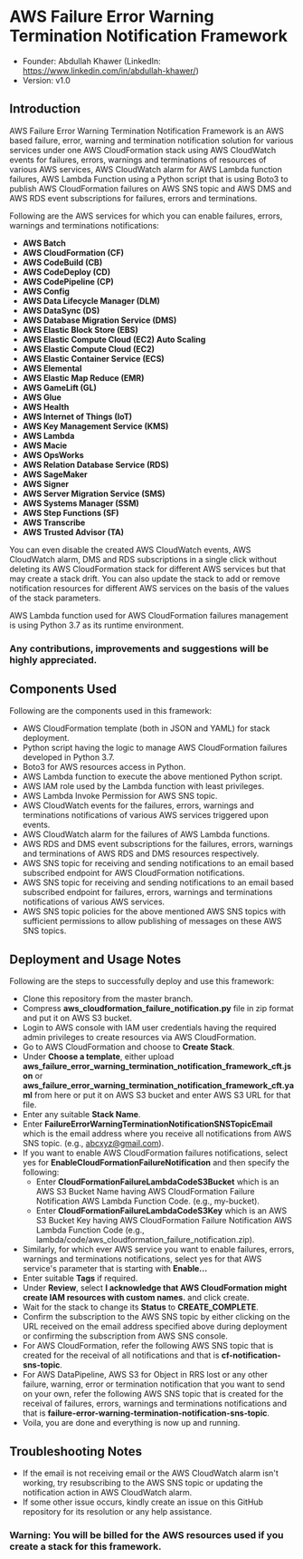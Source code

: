 # AWS Failure Error Warning Termination Notification Framework

-   Founder: Abdullah Khawer (LinkedIn: https://www.linkedin.com/in/abdullah-khawer/)
-   Version: v1.0

## Introduction

AWS Failure Error Warning Termination Notification Framework is an AWS based failure, error, warning and termination notification solution for various services under one AWS CloudFormation stack using AWS CloudWatch events for failures, errors, warnings and terminations of resources of various AWS services, AWS CloudWatch alarm for AWS Lambda function failures, AWS Lambda Function using a Python script that is using Boto3 to publish AWS CloudFormation failures on AWS SNS topic and AWS DMS and AWS RDS event subscriptions for failures, errors and terminations.

Following are the AWS services for which you can enable failures, errors, warnings and terminations notifications:
-   **AWS Batch**
-   **AWS CloudFormation (CF)**
-   **AWS CodeBuild (CB)**
-   **AWS CodeDeploy (CD)**
-   **AWS CodePipeline (CP)**
-   **AWS Config**
-   **AWS Data Lifecycle Manager (DLM)**
-   **AWS DataSync (DS)**
-   **AWS Database Migration Service (DMS)**
-   **AWS Elastic Block Store (EBS)**
-   **AWS Elastic Compute Cloud (EC2) Auto Scaling**
-   **AWS Elastic Compute Cloud (EC2)**
-   **AWS Elastic Container Service (ECS)**
-   **AWS Elemental**
-   **AWS Elastic Map Reduce (EMR)**
-   **AWS GameLift (GL)**
-   **AWS Glue**
-   **AWS Health**
-   **AWS Internet of Things (IoT)**
-   **AWS Key Management Service (KMS)**
-   **AWS Lambda**
-   **AWS Macie**
-   **AWS OpsWorks**
-   **AWS Relation Database Service (RDS)**
-   **AWS SageMaker**
-   **AWS Signer**
-   **AWS Server Migration Service (SMS)**
-   **AWS Systems Manager (SSM)**
-   **AWS Step Functions (SF)**
-   **AWS Transcribe**
-   **AWS Trusted Advisor (TA)**

You can even disable the created AWS CloudWatch events, AWS CloudWatch alarm, DMS and RDS subscriptions in a single click without deleting its AWS CloudFormation stack for different AWS services but that may create a stack drift. You can also update the stack to add or remove notification resources for different AWS services on the basis of the values of the stack parameters.

AWS Lambda function used for AWS CloudFormation failures management is using Python 3.7 as its runtime environment.

### Any contributions, improvements and suggestions will be highly appreciated.

## Components Used

Following are the components used in this framework:
-   AWS CloudFormation template (both in JSON and YAML) for stack deployment.
-   Python script having the logic to manage AWS CloudFormation failures developed in Python 3.7.
-   Boto3 for AWS resources access in Python.
-   AWS Lambda function to execute the above mentioned Python script.
-   AWS IAM role used by the Lambda function with least privileges.
-   AWS Lambda Invoke Permission for AWS SNS topic.
-   AWS CloudWatch events for the failures, errors, warnings and terminations notifications of various AWS services triggered upon events.
-   AWS CloudWatch alarm for the failures of AWS Lambda functions.
-   AWS RDS and DMS event subscriptions for the failures, errors, warnings and terminations of AWS RDS and DMS resources respectively.
-   AWS SNS topic for receiving and sending notifications to an email based subscribed endpoint for AWS CloudFormation notifications.
-   AWS SNS topic for receiving and sending notifications to an email based subscribed endpoint for failures, errors, warnings and terminations notifications of various AWS services.
-   AWS SNS topic policies for the above mentioned AWS SNS topics with sufficient permissions to allow publishing of messages on these AWS SNS topics.

## Deployment and Usage Notes

Following are the steps to successfully deploy and use this framework:
-   Clone this repository from the master branch.
-   Compress **aws_cloudformation_failure_notification.py** file in zip format and put it on AWS S3 bucket.
-   Login to AWS console with IAM user credentials having the required admin privileges to create resources via AWS CloudFormation.
-   Go to AWS CloudFormation and choose to **Create Stack**.
-   Under **Choose a template**, either upload **aws_failure_error_warning_termination_notification_framework_cft.json** or **aws_failure_error_warning_termination_notification_framework_cft.yaml** from here or put it on AWS S3 bucket and enter AWS S3 URL for that file.
-   Enter any suitable **Stack Name**.
-   Enter **FailureErrorWarningTerminationNotificationSNSTopicEmail** which is the email address where you receive all notifications from AWS SNS topic. (e.g., abcxyz@gmail.com).
-   If you want to enable AWS CloudFormation failures notifications, select yes for **EnableCloudFormationFailureNotification** and then specify the following:
    -   Enter **CloudFormationFailureLambdaCodeS3Bucket** which is an AWS S3 Bucket Name having AWS CloudFormation Failure Notification AWS Lambda Function Code. (e.g., my-bucket).
    -   Enter **CloudFormationFailureLambdaCodeS3Key** which is an AWS S3 Bucket Key having AWS CloudFormation Failure Notification AWS Lambda Function Code (e.g., lambda/code/aws_cloudformation_failure_notification.zip).
-   Similarly, for which ever AWS service you want to enable failures, errors, warnings and terminations notifications, select yes for that AWS service's parameter that is starting with **Enable...**
-   Enter suitable **Tags** if required.
-   Under **Review**, select **I acknowledge that AWS CloudFormation might create IAM resources with custom names.** and click create.
-   Wait for the stack to change its **Status** to **CREATE_COMPLETE**.
-   Confirm the subscription to the AWS SNS topic by either clicking on the URL received on the email address specified above during deployment or confirming the subscription from AWS SNS console.
-   For AWS CloudFormation, refer the following AWS SNS topic that is created for the receival of all notifications and that is **cf-notification-sns-topic**.
-   For AWS DataPipeline, AWS S3 for Object in RRS lost or any other failure, warning, error or termination notification that you want to send on your own, refer the following AWS SNS topic that is created for the receival of failures, errors, warnings and terminations notifications and that is **failure-error-warning-termination-notification-sns-topic**.
-   Voila, you are done and everything is now up and running.

## Troubleshooting Notes

-   If the email is not receiving email or the AWS CloudWatch alarm isn't working, try resubscribing to the AWS SNS topic or updating the notification action in AWS CloudWatch alarm.
-   If some other issue occurs, kindly create an issue on this GitHub repository for its resolution or any help assistance.

### Warning: You will be billed for the AWS resources used if you create a stack for this framework.
